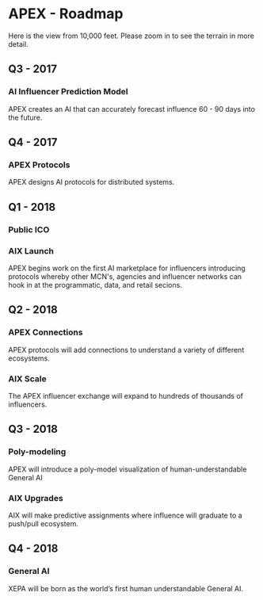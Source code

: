 #  APEX - Roadmap
Here is the view from 10,000 feet.  Please zoom in to see the terrain in more detail.

## Q3 - 2017
### AI Influencer Prediction Model

APEX creates an AI that can accurately forecast influence 60 - 90 days into the future.  

## Q4 - 2017
### APEX Protocols

APEX designs AI protocols for distributed systems.

## Q1 - 2018
### Public ICO

### AIX Launch

APEX begins work on the first AI marketplace for influencers introducing protocols whereby other MCN's, agencies and influencer networks can hook in at the programmatic, data, and retail secions.

## Q2 - 2018
### APEX Connections

APEX protocols will add connections to understand a variety of different ecosystems.

### AIX Scale

The APEX influencer exchange will expand to hundreds of thousands of influencers.

## Q3 - 2018
### Poly-modeling

APEX will introduce a poly-model visualization of human-understandable General AI

### AIX Upgrades

AIX will make predictive assignments where influence will graduate to a push/pull ecosystem.
  
## Q4 - 2018
### General AI

XEPA will be born as the world’s first human understandable General AI.

    
